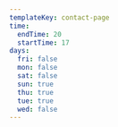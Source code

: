 ```yaml
---
templateKey: contact-page
time:
  endTime: 20
  startTime: 17
days:
  fri: false
  mon: false
  sat: false
  sun: true
  thu: true
  tue: true
  wed: false
---
```


